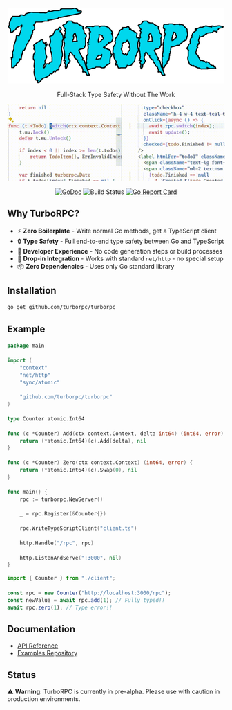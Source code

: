 <div align="center">

![logo](./logo.png)

Full-Stack Type Safety Without The Work

![demo](./demo.gif)

[![GoDoc](https://godoc.org/github.com/turborpc/turborpc?status.svg)](https://godoc.org/github.com/turborpc/turborpc)
![Build Status](https://github.com/turborpc/turborpc/actions/workflows/test.yml/badge.svg)
[![Go Report Card](https://goreportcard.com/badge/github.com/turborpc/turborpc)](https://goreportcard.com/report/github.com/turborpc/turborpc)

</div>

## Why TurboRPC?

- ⚡️ **Zero Boilerplate** - Write normal Go methods, get a TypeScript client
- 🔒 **Type Safety** - Full end-to-end type safety between Go and TypeScript
- 🚀 **Developer Experience** - No code generation steps or build processes
- 🔌 **Drop-in Integration** - Works with standard `net/http` - no special setup
- 📦 **Zero Dependencies** - Uses only Go standard library

## Installation

```bash
go get github.com/turborpc/turborpc
```

## Example

```go
package main

import (
	"context"
	"net/http"
	"sync/atomic"

	"github.com/turborpc/turborpc"
)

type Counter atomic.Int64

func (c *Counter) Add(ctx context.Context, delta int64) (int64, error) {
	return (*atomic.Int64)(c).Add(delta), nil
}

func (c *Counter) Zero(ctx context.Context) (int64, error) {
	return (*atomic.Int64)(c).Swap(0), nil
}

func main() {
	rpc := turborpc.NewServer()

	_ = rpc.Register(&Counter{})

	rpc.WriteTypeScriptClient("client.ts")

	http.Handle("/rpc", rpc)

	http.ListenAndServe(":3000", nil)
}
```

```typescript
import { Counter } from "./client";

const rpc = new Counter("http://localhost:3000/rpc");
const newValue = await rpc.add(1); // Fully typed!!
await rpc.zero(1); // Type error!!
```

## Documentation

- [API Reference](https://godoc.org/github.com/turborpc/turborpc)
- [Examples Repository](https://github.com/turborpc/examples)

## Status

⚠️ **Warning**: TurboRPC is currently in pre-alpha. Please use with caution in production environments.
